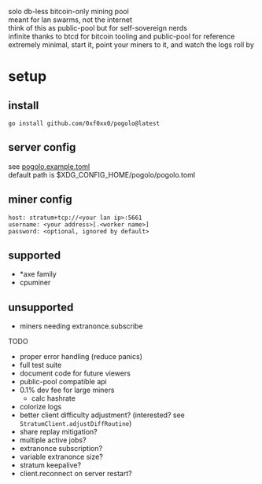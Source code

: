 solo db-less bitcoin-only mining pool  
meant for lan swarms, not the internet  
think of this as public-pool but for self-sovereign nerds  
infinite thanks to btcd for bitcoin tooling and public-pool for reference  
extremely minimal, start it, point your miners to it, and watch the logs roll by

# setup
## install
```
go install github.com/0xf0xx0/pogolo@latest
```

## server config
see [pogolo.example.toml](./pogolo.example.toml)  
default path is $XDG_CONFIG_HOME/pogolo/pogolo.toml

## miner config
```
host: stratum+tcp://<your lan ip>:5661
username: <your address>[.<worker name>]
password: <optional, ignored by default>
```

## supported
- *axe family
- cpuminer
## unsupported
- miners needing extranonce.subscribe

TODO
- proper error handling (reduce panics)
- full test suite
- document code for future viewers
- public-pool compatible api
- 0.1% dev fee for large miners
    - calc hashrate
- colorize logs
- better client difficulty adjustment? (interested? see `StratumClient.adjustDiffRoutine`)
- share replay mitigation?
- multiple active jobs?
- extranonce subscription?
- variable extranonce size?
- stratum keepalive?
- client.reconnect on server restart?
